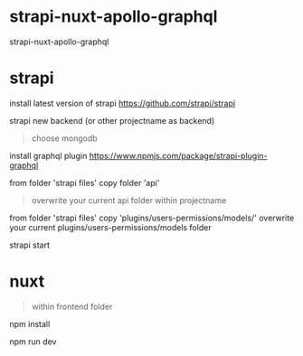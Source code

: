 # strapi-nuxt-apollo-graphql
strapi-nuxt-apollo-graphql

# strapi
install latest version of strapi 
https://github.com/strapi/strapi

strapi new backend (or other projectname as backend)
> choose mongodb

install graphql plugin
https://www.npmjs.com/package/strapi-plugin-graphql

from folder 'strapi files' copy folder 'api'
> overwrite your current api folder within projectname

from folder 'strapi files' copy  'plugins/users-permissions/models/'
overwrite your current plugins/users-permissions/models folder 

strapi start

# nuxt
> within frontend folder 

npm install 

npm run dev
